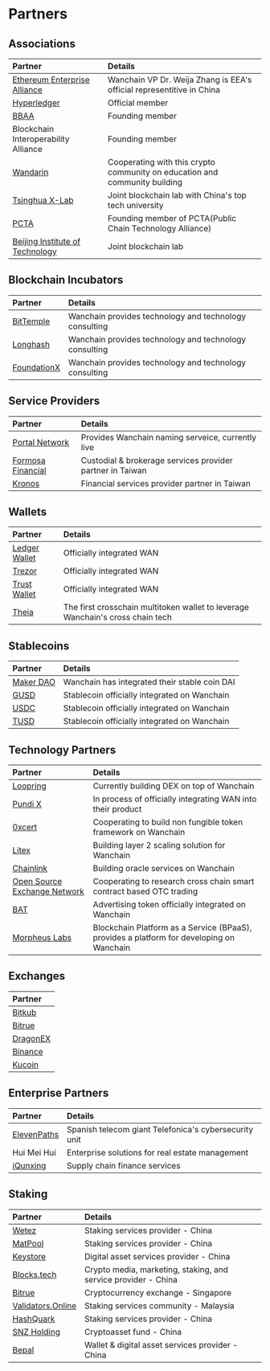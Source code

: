 # Partners

## Associations
| **Partner**  |**Details**   |
|:---|:---|
|[Ethereum Enterprise Alliance](https://entethalliance.org/)| Wanchain VP Dr. Weija Zhang is EEA's official representitive in China |
|[Hyperledger](https://hyperledger.org)| Official member |
|[BBAA](http://www.bbaachina.org.cn/en/)| Founding member |
|Blockchain Interoperability Alliance| Founding member|
|[Wandarin](http://wandarin.org/?lang=en)| Cooperating with this crypto community on education and community building|
|[Tsinghua X-Lab](http://www.x-lab.tsinghua.edu.cn/en/)| Joint blockchain lab with China's top tech university |
|[PCTA](https://bitsclubvp.io/pcta.html)| Founding member of PCTA(Public Chain Technology Alliance)|
|[Beijing Institute of Technology](http://english.bit.edu.cn/)| Joint blockchain lab|


## Blockchain Incubators
| **Partner**  |**Details**   |
|:---|:---|
|[BitTemple](https://bittemple.io/)| Wanchain provides technology and technology consulting |
|[Longhash](https://www.longhash.com/)|Wanchain provides technology and technology consulting |
|[FoundationX](https://www.foundationx.io/)|Wanchain provides technology and technology consulting |

## Service Providers
| **Partner**  |**Details**   |
|:---|:---|
|[Portal Network](https://www.portal.network/)| Provides Wanchain naming serveice, currently live |
|[Formosa Financial](https://www.formosa.financial/)| Custodial & brokerage services provider partner in Taiwan|
|[Kronos](https://kronostoken.com/) |Financial services provider partner in Taiwan|


## Wallets
| **Partner**  |**Details**   |
|:---|:---|
|[Ledger Wallet](https://www.ledger.com/)| Officially integrated WAN|
|[Trezor](https://trezor.io/)| Officially integrated WAN|
|[Trust Wallet](https://trustwallet.com/)|Officially integrated WAN |
|[Theia](http://www.thachain.org/)| The first crosschain multitoken wallet to leverage Wanchain's cross chain tech |

## Stablecoins
| **Partner**  |**Details**   |
|:---|:---|
|[Maker DAO](https://makerdao.com/en/)| Wanchain has integrated their stable coin DAI|
|[GUSD](https://gemini.com/dollar/)| Stablecoin officially integrated on Wanchain|
|[USDC](https://www.circle.com/en/usdc)| Stablecoin officially integrated on Wanchain|
|[TUSD](https://www.trusttoken.com/trueusd/)| Stablecoin officially integrated on Wanchain|

## Technology Partners
| **Partner**  |**Details**   |
|:---|:---|
|[Loopring](https://loopring.org/)| Currently building DEX on top of Wanchain|
|[Pundi X](https://pundix.com/)| In process of officially integrating WAN into their product|
|[0xcert](https://0xcert.org/)|Cooperating to build non fungible token framework on Wanchain |
|[Litex](http://litex.io/)| Building layer 2 scaling solution for Wanchain|
|[Chainlink](https://chain.link)|Building oracle services on Wanchain|
|[Open Source Exchange Network](https://www.osen.io/)| Cooperating to research cross chain smart contract based OTC trading|
|[BAT](https://basicattentiontoken.org/)| Advertising token officially integrated on Wanchain|
|[Morpheus Labs](https://morpheuslabs.io/)|Blockchain Platform as a Service (BPaaS), provides a platform for developing on Wanchain|


## Exchanges 
| **Partner**  |
|:---|
|[Bitkub](https://www.bitkub.com/)|  
|[Bitrue](https://www.bitrue.com/)| 
|[DragonEX](https://dragonex.io/en-us/)| 
|[Binance](https://www.binance.com/en)| 
|[Kucoin](https://www.kucoin.com/#/)| 

## Enterprise Partners
| **Partner**  |**Details**   |
|:---|:---|
|[ElevenPaths](https://www.elevenpaths.com/index.html)|Spanish telecom giant Telefonica's cybersecurity unit|
|Hui Mei Hui| Enterprise solutions for real estate management |
|[iQunxing](https://www.iqunxing.com/)| Supply chain finance services |

## Staking
| **Partner**  |**Details**   |
|:---|:---|
|[Wetez](https://www.wetez.io/)|Staking services provider - China|
|[MatPool](https://matpool.io/)|Staking services provider - China|
|[Keystore](https://www.keystore.com/#/)|Digital asset services provider - China|
|[Blocks.tech](https://blocks.tech/)|Crypto media, marketing, staking, and service provider - China|
|[Bitrue](https://www.bitrue.com/)|Cryptocurrency exchange - Singapore|
|[Validators.Online](https://validators.online/)|Staking services community - Malaysia|
|[HashQuark](https://www.hashquark.io/#/supernode)|Staking services provider - China|
|[SNZ Holding](https://snzholding.com/)|Cryptoasset fund - China|
|[Bepal](https://www.bepal.pro/)|Wallet & digital asset services provider - China|


